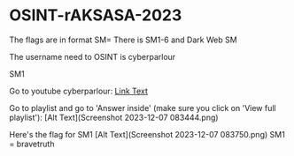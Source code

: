 # OSINT-rAKSASA-2023

The flags are in format SM<number>=
There is SM1-6 and Dark Web SM

The username need to OSINT is cyberparlour

SM1

Go to youtube cyberparlour:
[Link Text](https://www.youtube.com/@cyberparlour/videos)

Go to playlist and go to 'Answer inside' (make sure you click on 'View full playlist'):
[Alt Text](Screenshot 2023-12-07 083444.png)

Here's the flag for SM1
[Alt Text](Screenshot 2023-12-07 083750.png)
SM1 = bravetruth
